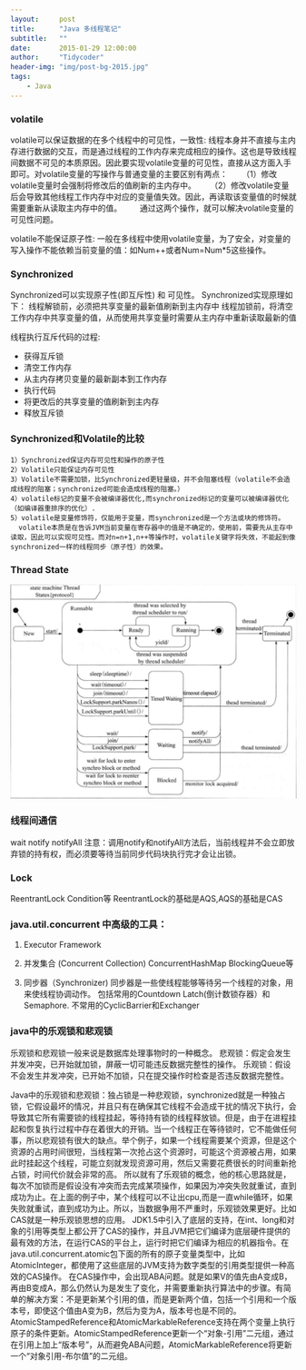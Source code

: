 ```yaml
---
layout:     post
title:      "Java 多线程笔记"
subtitle:   ""
date:       2015-01-29 12:00:00
author:     "Tidycoder"
header-img: "img/post-bg-2015.jpg"
tags:
    - Java
---
```


### volatile

volatile可以保证数据的在多个线程中的可见性，一致性: 
线程本身并不直接与主内存进行数据的交互，而是通过线程的工作内存来完成相应的操作。这也是导致线程间数据不可见的本质原因。因此要实现volatile变量的可见性，直接从这方面入手即可。对volatile变量的写操作与普通变量的主要区别有两点：
　　（1）修改volatile变量时会强制将修改后的值刷新的主内存中。
　　（2）修改volatile变量后会导致其他线程工作内存中对应的变量值失效。因此，再读取该变量值的时候就需要重新从读取主内存中的值。
　　通过这两个操作，就可以解决volatile变量的可见性问题。

volatile不能保证原子性: 一般在多线程中使用volatile变量，为了安全，对变量的写入操作不能依赖当前变量的值：如Num++或者Num=Num*5这些操作。

### Synchronized
Synchronized可以实现原子性(即互斥性) 和 可见性。
Synchronized实现原理如下：
线程解锁前，必须把共享变量的最新值刷新到主内存中
线程加锁前，将清空工作内存中共享变量的值，从而使用共享变量时需要从主内存中重新读取最新的值

线程执行互斥代码的过程:
- 获得互斥锁
- 清空工作内存
- 从主内存拷贝变量的最新副本到工作内存
- 执行代码
- 将更改后的共享变量的值刷新到主内存
- 释放互斥锁

### Synchronized和Volatile的比较
    1）Synchronized保证内存可见性和操作的原子性
    2）Volatile只能保证内存可见性
    3）Volatile不需要加锁，比Synchronized更轻量级，并不会阻塞线程（volatile不会造成线程的阻塞；synchronized可能会造成线程的阻塞。）
    4）volatile标记的变量不会被编译器优化,而synchronized标记的变量可以被编译器优化（如编译器重排序的优化）.
    5）volatile是变量修饰符，仅能用于变量，而synchronized是一个方法或块的修饰符。
      volatile本质是在告诉JVM当前变量在寄存器中的值是不确定的，使用前，需要先从主存中读取，因此可以实现可见性。而对n=n+1,n++等操作时，volatile关键字将失效，不能起到像synchronized一样的线程同步（原子性）的效果。

### Thread State
![Image of Thread State](https://github.com/tidycoder/blog/blob/master/images/javaThreadState.png?raw=true)

### 线程间通信
wait notify notifyAll
注意：调用notify和notifyAll方法后，当前线程并不会立即放弃锁的持有权，而必须要等待当前同步代码块执行完才会让出锁。

### Lock
ReentrantLock Condition等
ReentrantLock的基础是AQS,AQS的基础是CAS


### java.util.concurrent 中高级的工具：

1. Executor Framework

2. 并发集合 (Concurrent Collection)
ConcurrentHashMap BlockingQueue等

3. 同步器（Synchronizer)
同步器是一些使线程能够等待另一个线程的对象，用来使线程协调动作。
包括常用的Countdown Latch(倒计数锁存器）和Semaphore. 不常用的CyclicBarrier和Exchanger

### java中的乐观锁和悲观锁
乐观锁和悲观锁一般来说是数据库处理事物时的一种概念。
悲观锁：假定会发生并发冲突，已开始就加锁，屏蔽一切可能违反数据完整性的操作。
乐观锁：假设不会发生并发冲突，已开始不加锁，只在提交操作时检查是否违反数据完整性。

Java中的乐观锁和悲观锁：独占锁是一种悲观锁，synchronized就是一种独占锁，它假设最坏的情况，并且只有在确保其它线程不会造成干扰的情况下执行，会导致其它所有需要锁的线程挂起，等待持有锁的线程释放锁。但是，由于在进程挂起和恢复执行过程中存在着很大的开销。当一个线程正在等待锁时，它不能做任何事，所以悲观锁有很大的缺点。举个例子，如果一个线程需要某个资源，但是这个资源的占用时间很短，当线程第一次抢占这个资源时，可能这个资源被占用，如果此时挂起这个线程，可能立刻就发现资源可用，然后又需要花费很长的时间重新抢占锁，时间代价就会非常的高。
所以就有了乐观锁的概念，他的核心思路就是，每次不加锁而是假设没有冲突而去完成某项操作，如果因为冲突失败就重试，直到成功为止。在上面的例子中，某个线程可以不让出cpu,而是一直while循环，如果失败就重试，直到成功为止。所以，当数据争用不严重时，乐观锁效果更好。比如CAS就是一种乐观锁思想的应用。
JDK1.5中引入了底层的支持，在int、long和对象的引用等类型上都公开了CAS的操作，并且JVM把它们编译为底层硬件提供的最有效的方法，在运行CAS的平台上，运行时把它们编译为相应的机器指令。在java.util.concurrent.atomic包下面的所有的原子变量类型中，比如AtomicInteger，都使用了这些底层的JVM支持为数字类型的引用类型提供一种高效的CAS操作。
在CAS操作中，会出现ABA问题。就是如果V的值先由A变成B，再由B变成A，那么仍然认为是发生了变化，并需要重新执行算法中的步骤。有简单的解决方案：不是更新某个引用的值，而是更新两个值，包括一个引用和一个版本号，即使这个值由A变为B，然后为变为A，版本号也是不同的。AtomicStampedReference和AtomicMarkableReference支持在两个变量上执行原子的条件更新。AtomicStampedReference更新一个“对象-引用”二元组，通过在引用上加上“版本号”，从而避免ABA问题，AtomicMarkableReference将更新一个“对象引用-布尔值”的二元组。